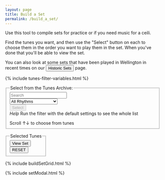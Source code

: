 ```yaml
---
layout: page
title: Build a Set
permalink: /build_a_set/
---
```


Use this tool to compile sets for practice or if you need music for a ceili.

Find the tunes you want, and then use the "Select" button on each to choose them
in the order you want to play them in the set. When you've done that you'll be able
to view the set.

You can also look at some sets that have been played in Wellington in recent times on our
<button class="filterButton" onclick="window.location.href = '/historic_sets/';">Historic Sets</button>
page.

<script>
    window.store = {
      {% assign tuneID = 0 %}
      {% assign tunes =  site.tunes | sort: 'titleID' %}
      {% for tune in tunes %}
          {% assign tuneID = tuneID | plus: 1 %}
          "{{ tuneID }}": {
              "title": "{{ tune.title | xml_escape }}",
              "tuneID": "{{ tuneID }}",
              "key": "{{ tune.key | xml_escape }}",
              "rhythm": "{{ tune.rhythm | xml_escape }}",
              "url": "{{ tune.url | xml_escape }}",
              "mp3": "",
              "abc": {{ tune.abc | jsonify }}
          }{% unless forloop.last %},{% endunless %}
      {% endfor %}
    };
</script>

<!-- Some boilerplate that's common to a number of pages -->

{% include tunes-filter-variables.html %}
<form>
    <fieldset>
        <legend>Select from the Tunes Archive:</legend>
        <div class="formParent">
        <div class="formChild">
            <input type="text" id="title-box" name="searchTitle" placeholder='Search'
            value='' onkeydown="wssTools.enableSearchButton()">
        </div>
        <div class="formChild">
            <select id="rhythm-box" name="searchRhythm"  onChange="wssTools.enableSearchButton()">
            <option value="">All Rhythms</option>
            {% for rhythm in rhythms %}
            {% if rhythm != '' %}
            <option value="{{ rhythm }}">{{ rhythm | capitalize }}</option>
            {% endif %}
            {% endfor %}
            </select>
        </div>
        </div>
        <div class="formParent">
        <div class="formChild">
            <span title="Run the filter with the default settings to see the whole list">
            <input class="filterButton filterDisabled" id="submitSearch" type="button" name="submit" value="Select" onclick="buildSetGrid.formSearch([searchTitle.value, searchRhythm.value])" disabled>
            </span>
        </div>
        <div class="formChild">      
            <div class="tooltip filterButton"><em>Help</em>
                <span class="tooltiptext">Run the filter with the default settings to see the whole list</span>
            </div>
        </div>
        </div>
        <p></p>
        Scroll &#8593;&#8595; to choose from <span id="tunesCount"></span> tunes
    </fieldset>
</form>

<div class="row"></div>

<form>
    <fieldset id="modalControls" style="display:inline;">
        <legend>Selected Tunes</legend>
        <div id="setTuneTitles" class="setChoice"></div>
        <div class="formParent">
            <div class="formChild">
                <input value='View Set' type='button' class="filterButton" onclick='viewModal()' />
            </div>
            <div class="formChild">
                <span title="Clear the music notation to start a new set">
                    <input value='RESET' type='button' class="filterButton" onclick='buildSetGrid.Reset()' />
                </span>
            </div>
        </div>
    </fieldset>
</form>

<div class="row"></div>

{% include buildSetGrid.html %}

{% include setModal.html %}

<!-- Area to store ABC -->

<textarea id="textAreaABC" style="display:none;"></textarea>

<script>
buildSetGrid.initialiseLunrSearch();

document.addEventListener("DOMContentLoaded", function (event) {
    buildSetGrid.displaySetGrid("", window.store);
});
</script>
